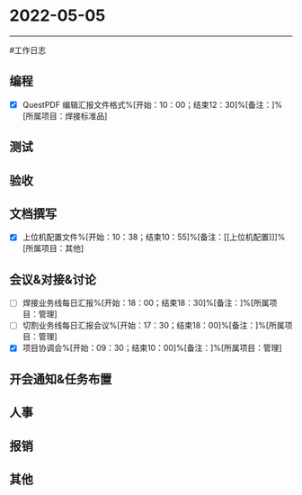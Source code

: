 # 2022-05-05 

---

#工作日志

## 编程
- [x] QuestPDF 编辑汇报文件格式%[开始：10：00；结束12：30]%[备注：]%[所属项目：焊接标准品]


## 测试



## 验收 



## 文档撰写 
- [x] 上位机配置文件%[开始：10：38；结束10：55]%[备注：[[上位机配置]]]%[所属项目：其他]


## 会议&对接&讨论

- [ ] 焊接业务线每日汇报%[开始：18：00；结束18：30]%[备注：]%[所属项目：管理]
- [ ] 切割业务线每日汇报会议%[开始：17：30；结束18：00]%[备注：]%[所属项目：管理]
- [x] 项目协调会%[开始：09：30；结束10：00]%[备注：]%[所属项目：管理]

## 开会通知&任务布置



## 人事



## 报销



## 其他




